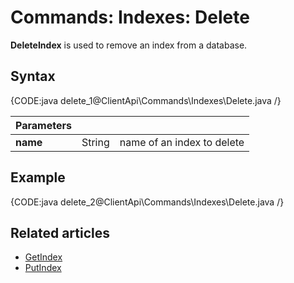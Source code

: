 # Commands: Indexes: Delete

**DeleteIndex** is used to remove an index from a database.

## Syntax

{CODE:java delete_1@ClientApi\Commands\Indexes\Delete.java /}

| Parameters | | |
| ------------- | ------------- | ----- |
| **name** | String | name of an index to delete |

## Example

{CODE:java delete_2@ClientApi\Commands\Indexes\Delete.java /}

## Related articles

- [GetIndex](../../../client-api/commands/indexes/get)  
- [PutIndex](../../../client-api/commands/indexes/put)  
